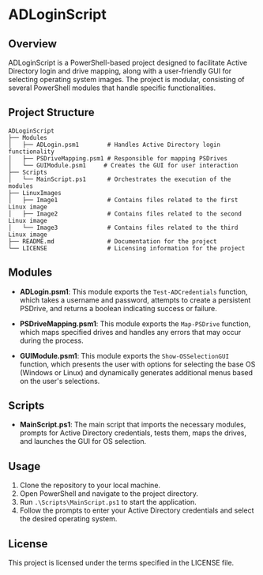 # ADLoginScript

## Overview
ADLoginScript is a PowerShell-based project designed to facilitate Active Directory login and drive mapping, along with a user-friendly GUI for selecting operating system images. The project is modular, consisting of several PowerShell modules that handle specific functionalities.

## Project Structure
```
ADLoginScript
├── Modules
│   ├── ADLogin.psm1        # Handles Active Directory login functionality
│   ├── PSDriveMapping.psm1 # Responsible for mapping PSDrives
│   └── GUIModule.psm1     # Creates the GUI for user interaction
├── Scripts
│   └── MainScript.ps1      # Orchestrates the execution of the modules
├── LinuxImages
│   ├── Image1              # Contains files related to the first Linux image
│   ├── Image2              # Contains files related to the second Linux image
│   └── Image3              # Contains files related to the third Linux image
├── README.md               # Documentation for the project
└── LICENSE                 # Licensing information for the project
```

## Modules
- **ADLogin.psm1**: This module exports the `Test-ADCredentials` function, which takes a username and password, attempts to create a persistent PSDrive, and returns a boolean indicating success or failure.
  
- **PSDriveMapping.psm1**: This module exports the `Map-PSDrive` function, which maps specified drives and handles any errors that may occur during the process.

- **GUIModule.psm1**: This module exports the `Show-OSSelectionGUI` function, which presents the user with options for selecting the base OS (Windows or Linux) and dynamically generates additional menus based on the user's selections.

## Scripts
- **MainScript.ps1**: The main script that imports the necessary modules, prompts for Active Directory credentials, tests them, maps the drives, and launches the GUI for OS selection.

## Usage
1. Clone the repository to your local machine.
2. Open PowerShell and navigate to the project directory.
3. Run `.\Scripts\MainScript.ps1` to start the application.
4. Follow the prompts to enter your Active Directory credentials and select the desired operating system.

## License
This project is licensed under the terms specified in the LICENSE file.